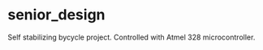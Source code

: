 senior_design
=============

Self stabilizing bycycle project. Controlled with Atmel 328 microcontroller.